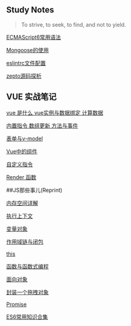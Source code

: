 Study Notes
---

> To strive, to seek, to find, and not to yield.

[ECMAScript6常用语法](https://github.com/daixwu/notes/blob/master/20170129/1.md)

[Mongoose的使用](https://github.com/daixwu/notes/blob/master/20180116/1.md)

[eslintrc文件配置](https://github.com/daixwu/notes/blob/master/20180119/1.md)

[zepto源码探析](https://github.com/daixwu/notes/blob/master/20180326/1.md)



## VUE 实战笔记

[vue 是什么 vue实例与数据绑定 计算数据](https://github.com/daixwu/notes/blob/master/20180117/1.md)

[内置指令 数组更新 方法与事件](https://github.com/daixwu/notes/blob/master/20180117/2.md)

[表单与v-model](https://github.com/daixwu/notes/blob/master/20180117/3.md)

[Vue中的组件](https://github.com/daixwu/notes/blob/master/20180117/4.md)

[自定义指令](https://github.com/daixwu/notes/blob/master/20180126/1.md)

[Render 函数](https://github.com/daixwu/notes/blob/master/20180126/2.md)



##JS那些事儿(Reprint)

[内存空间详解](https://github.com/daixwu/notes/blob/master/20170131/1.md)

[执行上下文](https://github.com/daixwu/notes/blob/master/20170131/2.md)

[变量对象](https://github.com/daixwu/notes/blob/master/20170131/3.md)

[作用域链与闭包](https://github.com/daixwu/notes/blob/master/20170131/4.md)

[this](https://github.com/daixwu/notes/blob/master/20170131/5.md)

[函数与函数式编程](https://github.com/daixwu/notes/blob/master/20170131/6.md)

[面向对象](https://github.com/daixwu/notes/blob/master/20170131/7.md)

[封装一个拖拽对象](https://github.com/daixwu/notes/blob/master/20170131/8.md)

[Promise](https://github.com/daixwu/notes/blob/master/20170131/9.md)

[ES6常用知识合集](https://github.com/daixwu/notes/blob/master/20170131/10.md)

 



## 

 

## 

 

 